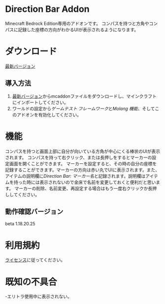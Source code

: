 # Direction Bar Addon
Minecraft Bedrock Edition専用のアドオンです。
コンパスを持つと方角やコンパスに記録した座標の方向がわかるUIが表示されるようになります。

# ダウンロード
[最新バージョン](https://github.com/moonstera/Direction-Bar/releases/download/0.0.1/Direction-Bar.mcaddon)

## 導入方法
 1. [最新バージョン](https://github.com/moonstera/Direction-Bar/releases/download/0.0.1/Direction-Bar.mcaddon)からmcaddonファイルをダウンロードし、マインクラフトにインポートしてください。
 2. ワールドの設定から*ゲームテスト フレームワーク*と*Molang 機能*、そしてこのアドオンを有効化してください。

# 機能
 コンパスを持つと画面上部に自分が向いている方角が中心にくる棒状のUIが表示されます。
 コンパスを持って右クリック、または長押しをするとマーカーの設定画面を開くことができます。
 マーカーを設定すると、その時の自分の座標を記録することができます。マーカーの方向は赤い丸でUIに表示されます。また、アイテムの説明欄に*Direction Bar: マーカー名*と記録されます。説明欄はアイテムを持った時には表示されないので金床で名前を変更しておくと便利だと思います。
 マーカーの削除、名前変更、再設定する場合はもう一度右クリックか長押ししてください。

## 動作確認バージョン
 beta 1.18.20.25

# 利用規約
[ライセンス](https://github.com/moonstera/Direction-Bar/blob/0.0.1/LICENSE)に従ってください。

# 既知の不具合
-エリトラ使用中に表示されない。
